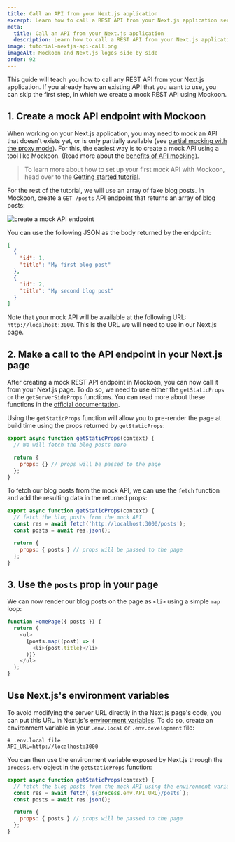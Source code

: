 ```yaml
---
title: Call an API from your Next.js application
excerpt: Learn how to call a REST API from your Next.js application service and mock it using Mockoon API mocking tools
meta:
  title: Call an API from your Next.js application
  description: Learn how to call a REST API from your Next.js application service and mock it using Mockoon API mocking tools
image: tutorial-nextjs-api-call.png
imageAlt: Mockoon and Next.js logos side by side
order: 92
---
```


This guide will teach you how to call any REST API from your Next.js application. If you already have an existing API that you want to use, you can skip the first step, in which we create a mock REST API using Mockoon.

## 1. Create a mock API endpoint with Mockoon

When working on your Next.js application, you may need to mock an API that doesn't exists yet, or is only partially available (see [partial mocking with the proxy mode](docs:proxy-mode)). For this, the easiest way is to create a mock API using a tool like Mockoon. (Read more about the [benefits of API mocking](/use-cases/)).

> To learn more about how to set up your first mock API with Mockoon, head over to the [Getting started tutorial](tutorials:getting-started).

For the rest of the tutorial, we will use an array of fake blog posts. In Mockoon, create a `GET /posts` API endpoint that returns an array of blog posts:

![create a mock API endpoint](/images/tutorials/blog-posts-mock-endpoint.png)

You can use the following JSON as the body returned by the endpoint:

```json
[
  {
    "id": 1,
    "title": "My first blog post"
  },
  {
    "id": 2,
    "title": "My second blog post"
  }
]
```

Note that your mock API will be available at the following URL: `http://localhost:3000`. This is the URL we will need to use in our Next.js page.

## 2. Make a call to the API endpoint in your Next.js page

After creating a mock REST API endpoint in Mockoon, you can now call it from your Next.js page.
To do so, we need to use either the `getStaticProps` or the `getServerSideProps` functions. You can read more about these functions in the [official documentation](https://nextjs.org/docs/basic-features/data-fetching/overview).

Using the `getStaticProps` function will allow you to pre-render the page at build time using the props returned by `getStaticProps`:

```javascript
export async function getStaticProps(context) {
  // We will fetch the blog posts here

  return {
    props: {} // props will be passed to the page
  };
}
```

To fetch our blog posts from the mock API, we can use the `fetch` function and add the resulting data in the returned props:

```javascript
export async function getStaticProps(context) {
  // fetch the blog posts from the mock API
  const res = await fetch('http://localhost:3000/posts');
  const posts = await res.json();

  return {
    props: { posts } // props will be passed to the page
  };
}
```

## 3. Use the `posts` prop in your page

We can now render our blog posts on the page as `<li>` using a simple `map` loop:

```javascript
function HomePage({ posts }) {
  return (
    <ul>
      {posts.map((post) => (
        <li>{post.title}</li>
      ))}
    </ul>
  );
}
```

## Use Next.js's environment variables

To avoid modifying the server URL directly in the Next.js page's code, you can put this URL in Next.js's [environment variables](https://nextjs.org/docs/basic-features/environment-variables).
To do so, create an environment variable in your `.env.local` or `.env.development` file:

```text
# .env.local file
API_URL=http://localhost:3000
```

You can then use the environment variable exposed by Next.js through the `process.env` object in the `getStaticProps` function:

```javascript
export async function getStaticProps(context) {
  // fetch the blog posts from the mock API using the environment variable
  const res = await fetch(`${process.env.API_URL}/posts`);
  const posts = await res.json();

  return {
    props: { posts } // props will be passed to the page
  };
}
```
